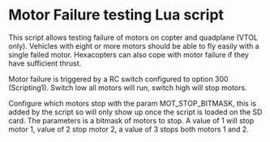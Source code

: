 # Motor Failure testing Lua script

This script allows testing failure of motors on copter and quadplane (VTOL only). Vehicles with eight or more motors should be able to fly easily with a single failed motor. Hexacopters can also cope with motor failure if they have sufficient thrust.

Motor failure is triggered by a RC switch configured to option 300 (Scripting1). Switch low all motors will run, switch high will stop motors.

Configure which motors stop with the param MOT_STOP_BITMASK, this is added by the script so will only show up once the script is loaded on the SD card. The parameters is a bitmask of motors to stop. A value of 1 will stop motor 1, value of 2 stop motor 2, a value of 3 stops both motors 1 and 2.
